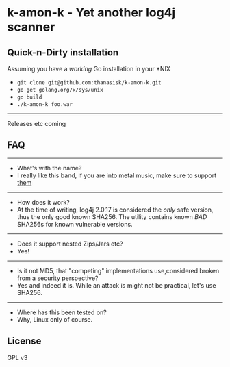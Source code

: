 # k-amon-k - Yet another log4j scanner
## Quick-n-Dirty installation
Assuming you have a *working* Go installation in your *NIX

* `git clone git@github.com:thanasisk/k-amon-k.git`
* `go get golang.org/x/sys/unix`
* `go build`
* `./k-amon-k foo.war`
---
Releases etc coming
## FAQ
---
- What's with the name?
- I really like this band, if you are into metal music, make sure to support [them](https://k-amon-k.bandcamp.com/)
---
- How does it work?
- At the time of writing, log4j 2.0.17 is considered the *only* safe version, thus the only good known SHA256. The utility contains known *BAD* SHA256s for known vulnerable versions.
---
- Does it support nested Zips/Jars etc?
- Yes!
---
- Is it not MD5, that "competing" implementations use,considered broken from a security perspective?
- Yes and indeed it is. While an attack is might not be practical, let's use SHA256.
---
- Where has this been tested on?
- Why, Linux only of course.
## License
GPL v3

